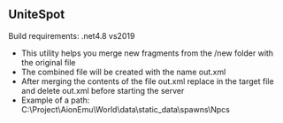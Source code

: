 UniteSpot 
--- 
Build requirements: .net4.8 vs2019

- This utility helps you merge new fragments from the /new folder with the original file
- The combined file will be created with the name out.xml
- After merging the contents of the file out.xml replace in the target file and delete out.xml before starting the server
- Example of a path: C:\Project\AionEmu\World\data\static_data\spawns\Npcs
